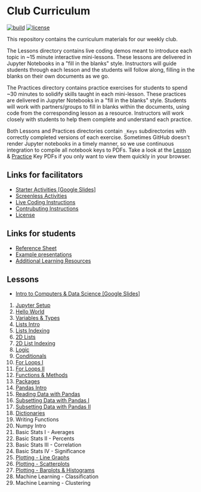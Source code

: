 # Club Curriculum

[![build](https://github.com/GWC-DCMB/ClubCurriculum/workflows/build/badge.svg)](https://github.com/GWC-DCMB/ClubCurriculum/actions)
[![license](https://img.shields.io/badge/license-MIT-blue.svg)](LICENSE.md)

This repository contains the curriculum materials for our weekly club.

The Lessons directory contains live coding demos meant to introduce each topic in ~15 minute interactive mini-lessons. These lessons are delivered in Jupyter Notebooks in a "fill in the blanks" style. Instructors will guide students through each lesson and the students will follow along, filling in the blanks on their own documents as we go.

The Practices directory contains practice exercises for students to spend ~30 minutes to solidify skills taught in each mini-lesson. These practices are delivered in Jupyter Notebooks in a "fill in the blanks" style. Students will work with partners/groups to fill in blanks within the documents, using code from the corresponding lesson as a resource. Instructors will work closely with students to help them complete and understand each practice.

Both Lessons and Practices directories contain `_Keys` subdirectories with correctly completed versions of each exercise. Sometimes GitHub doesn't render Jupyter notebooks in a timely manner, so we use continuous integration to compile all notebook keys to PDFs. Take a look at the [Lesson](Lessons/_Keys/pdf) & [Practice](Practices/_Keys/pdf) Key PDFs if you only want to view them quickly in your browser.

## Links for facilitators

- [Starter Activities [Google Slides]](https://drive.google.com/open?id=1TA5UVyp1QSUdsD0yXZiYIj7_vxRyEcagqvuUHJbfT8w)
- [Screenless Activities](https://github.com/GWC-DCMB/GWC-DCMB/tree/master/activities)
- [Live Coding Instructions](https://github.com/GWC-DCMB/GWC-DCMB/blob/master/live-coding-tips.md)
- [Contrubuting Instructions](https://github.com/GWC-DCMB/GWC-DCMB/blob/master/CONTRIBUTING.md)
- [License](https://github.com/GWC-DCMB/GWC-DCMB/blob/master/LICENSE.md)

## Links for students

- [Reference Sheet](reference.md)
- [Example presentations](https://drive.google.com/open?id=1Rn10NGdVKYw5c9LaWQHT5BOJnrapmYbdsoBoHqs2myQ)
- [Additional Learning Resources](https://github.com/GWC-DCMB/GWC-DCMB/blob/master/resources.md)

## Lessons

- [Intro to Computers & Data Science [Google Slides]](https://drive.google.com/open?id=1wXjk-6O6pSbIMd9L4a_dMmZN5To1KH9yZVtTzKDPw8A)
1. [Jupyter Setup](Lessons/Lesson01_Jupyter-Setup.md)
1. [Hello World](Lessons/Lesson02_HelloWorld_Variables.ipynb)
1. [Variables & Types](Lessons/Lesson03_Variables_Types.ipynb)
1. [Lists Intro](Lessons/Lesson04_Lists_Intro.ipynb)
1. [Lists Indexing](Lessons/Lesson05_Indexing.ipynb)
1. [2D Lists](Lessons/Lesson06_2D_Lists.ipynb)
1. [2D List Indexing](Lessons/Lesson07_2D_Lists_Indexing.ipynb)
1. [Logic](Lessons/Lesson08_Logic.ipynb)
1. [Conditionals](Lessons/Lesson09_Conditionals.ipynb)
1. [For Loops I](Lessons/Lesson10_Loops1.ipynb)
1. [For Loops II](Lessons/Lesson11_Loops2.ipynb)
1. [Functions & Methods](Lessons/Lesson12_Functions_and_Methods.ipynb)
1. [Packages](Lessons/Lesson13_Packages.ipynb)
1. [Pandas Intro](Lessons/Lesson14_Pandas-Intro.ipynb)
1. [Reading Data with Pandas](Lessons/Lesson15_Pandas-Reading.ipynb)
1. [Subsetting Data with Pandas I](Lessons/Lesson16_Pandas-Subsetting-I.ipynb)
1. [Subsetting Data with Pandas II](Lessons/Lesson17_Pandas-Subsetting-II.ipynb)
1. [Dictionaries](Lessons/Lesson18_Dictionaries.ipynb)
1. Writing Functions
1. Numpy Intro
1. Basic Stats I - Averages
1. Basic Stats II - Percents
1. Basic Stats III - Correlation
1. Basic Stats IV - Significance
1. [Plotting - Line Graphs](Lessons/Lesson25_LineGraphs.ipynb)
1. [Plotting - Scatterplots](Lessons/Lesson26_Scatterplots.ipynb)
1. [Plotting - Barplots & Histograms](Lessons/Lesson27_BarCharts_Histograms.ipynb)
1. Machine Learning - Classification
1. Machine Learning - Clustering
